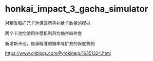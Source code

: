 # honkai_impact_3_gacha_simulator

对精准和扩充卡池保底所需补给卡数量的模拟

两个卡池均使用许愿机制且均抽齐四件套

新增新卡池，继承精准的概率与扩充的保底机制

https://www.cnblogs.com/Pyrokine/p/16351324.html